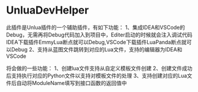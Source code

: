 # UnluaDevHelper

此插件是Unlua插件的一个辅助插件，有如下功能：
1、集成IDEA和VSCode的Debug，无需再将Debug代码加入到项目中，Editer启动的时候就会注入调试代码
  IDEA下载插件EmmyLua断点就可以Debug,VSCode下载插件LuaPanda断点就可以Debug
2、支持从蓝图文件跳转到对应的Lua文件，支持的编辑器为IDEA和VSCode


将会做的一些功能：
1、创建lua文件支持从自定义模板文件创建
2、创建文件成功后支持执行对应的Python文件以支持对模板文件的处理
3、支持创建对应的Lua文件后自动将ModuleName填写到接口函数的返回值中
